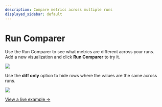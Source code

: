 ```yaml
---
description: Compare metrics across multiple runs
displayed_sidebar: default
---
```


# Run Comparer

Use the Run Comparer to see what metrics are different across your runs. Add a new visualization and click **Run Comparer** to try it.​​

![](https://paper-attachments.dropbox.com/s_2BA455B46A7EB5D90BB456BA993340F060AB348F16A4BF63AB4BB2199F3052A2_1574210574429_demo+-+run+comparer+button.png)

Use the **diff only** option to hide rows where the values are the same across runs.​​

![](https://paper-attachments.dropbox.com/s_2BA455B46A7EB5D90BB456BA993340F060AB348F16A4BF63AB4BB2199F3052A2_1574210366243_demo+-+run+comparison+table.gif)

[View a live example →](http://bit.ly/wandb-comparison-table)
